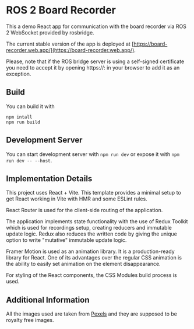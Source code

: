 # ROS 2 Board Recorder

This a demo React app for communication with the board recorder via ROS 2 WebSocket provided by rosbridge.

The current stable version of the app is deployed at [https://board-recorder.web.app/](https://board-recorder.web.app/).

Please, note that if the ROS bridge server is using a self-signed certificate you need to accept it by opening https://<websocket-address>:<websocket-port> in your browser to add it as an exception.


## Build

You can build it with
```
npm intall
npm run build
```

## Development Server

You can start development server with `npm run dev` or expose it with `npm run dev -- --host`.


## Implementation Details

This project uses React + Vite. This template provides a minimal setup to get React working in Vite with HMR and some ESLint rules.

React Router is used for the client-side routing of the application.

The application implements state functionality with the use of Redux Toolkit which is used for recordings setup, creating reducers and immutable update logic. Redux also reduces the written code by giving the unique option to write "mutative" immutable update logic.

Framer Motion is used as an animation library. It is a production-ready library for React. One of its advantages over the regular CSS animation is the ability to easily set animation on the element disappearance.

For styling of the React components, the CSS Modules build process is used.

## Additional Information

All the images used are taken from [Pexels](https://www.pexels.com) and they are supposed to be royalty free images.
